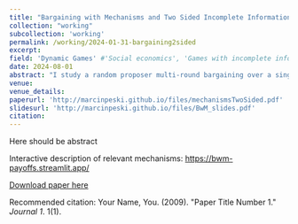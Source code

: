 ```yaml
---
title: "Bargaining with Mechanisms and Two Sided Incomplete Information"
collection: "working"
subcollection: 'working'
permalink: /working/2024-01-31-bargaining2sided
excerpt: 
field: 'Dynamic Games' #'Social economics', 'Games with incomplete information',  'Statistical decision theory', 'Social economics'
date: 2024-08-01
abstract: "I study a random proposer multi-round bargaining over a single good with transfers. In each round, a proposer may offer an arbitrary mechanism to determine the final allocation. If the offer is accepted, it is implemented and the game ends; otherwise, the next round commences. When there is a two-sided incomplete information with binary types for each player, the ex ante expected equilibrium payoffs are unique."
venue:
venue_details:
paperurl: 'http://marcinpeski.github.io/files/mechanismsTwoSided.pdf'
slidesurl: 'http://marcinpeski.github.io/files/BwM_slides.pdf'
citation: 
---
```

Here should be abstract

Interactive description of relevant mechanisms: https://bwm-payoffs.streamlit.app/

[Download paper here](http://academicpages.github.io/files/paper1.pdf)

Recommended citation: Your Name, You. (2009). "Paper Title Number 1." <i>Journal 1</i>. 1(1).